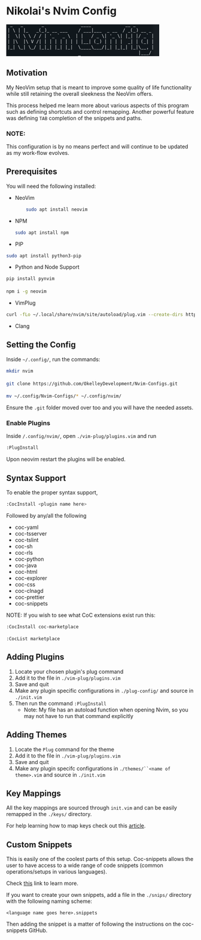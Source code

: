 # Nikolai's Nvim Config

![Nikolai Config](./util/images/title.png)

## Motivation

My NeoVim setup that is meant to improve some quality of life functionality while still
retaining the overall sleekness the NeoVim offers.

This process helped me learn more about various aspects of this program such as defining shortcuts
and control remapping. Another powerful feature was defining `TAB` completion of the
snippets and paths.

### NOTE:

This configuration is by no means perfect and will continue to be updated as my work-flow
evolves.

## Prerequisites

You will need the following installed:

- NeoVim
  ```sh
      sudo apt install neovim
  ```
- NPM
  ```sh
  sudo apt install npm
  ```
- PIP

```sh
sudo apt install python3-pip
```

- Python and Node Support

```sh
pip install pynvim

npm i -g neovim
```

- VimPlug

```sh
curl -fLo ~/.local/share/nvim/site/autoload/plug.vim --create-dirs https://raw.githubusercontent.com/junegunn/vim-plug/master/plug.vim
```

- Clang

## Setting the Config

Inside `~/.config/`, run the commands:

```sh
mkdir nvim

git clone https://github.com/OkelleyDevelopment/Nvim-Configs.git

mv ~/.config/Nvim-Configs/* ~/.config/nvim/
```

Ensure the `.git` folder moved over too and you will have the needed assets.

### Enable Plugins

Inside `/.config/nvim/`, open `./vim-plug/plugins.vim` and run

```sh
:PlugInstall
```

Upon neovim restart the plugins will be enabled.

## Syntax Support

To enable the proper syntax support,

```sh
:CocInstall <plugin name here>
```

Followed by any/all the following

- coc-yaml
- coc-tsserver
- coc-tslint
- coc-sh
- coc-rls
- coc-python
- coc-java
- coc-html
- coc-explorer
- coc-css
- coc-clnagd
- coc-prettier
- coc-snippets

NOTE: If you wish to see what CoC extensions exist run this:

```
:CocInstall coc-marketplace

:CocList marketplace
```

## Adding Plugins

1. Locate your chosen plugin's plug command
2. Add it to the file in `./vim-plug/plugins.vim`
3. Save and quit
4. Make any plugin specific configurations in `./plug-config/` and source in
   `./init.vim`
5. Then run the command `:PlugInstall`
   - Note: My file has an autoload function when opening Nvim, so
     you may not have to run that command explicitly

## Adding Themes

1. Locate the `Plug` command for the theme
2. Add it to the file in `./vim-plug/plugins.vim`
3. Save and quit
4. Make any plugin specifc configurations in ` ./themes/``<name of theme>.vim ` and source in
   `./init.vim`

## Key Mappings

All the key mappings are sourced through `init.vim` and can be easily remapped
in the
`./keys/`
directory.

For help learning how to map keys check out this [article](https://medium.com/vim-drops/understand-vim-mappings-and-create-your-own-shortcuts-f52ee4a6b8ed).

## Custom Snippets

This is easily one of the coolest parts of this setup. Coc-snippets allows the user
to have access to a wide range of code snippets (common operations/setups in various languages).

Check [this](https://github.com/neoclide/coc-snippets) link to learn more.

If you want to create your own snippets, add a file in the `./snips/` directory
with the following naming scheme:

```
<language name goes here>.snippets
```

Then adding the snippet is a matter of following the instructions on the coc-snippets
GitHub.
